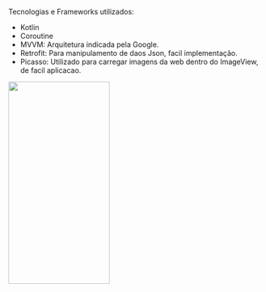 Tecnologias e Frameworks utilizados:
- Kotlin
- Coroutine
- MVVM: Arquitetura indicada pela Google.
- Retrofit: Para manipulamento de daos Json, facil implementação.
- Picasso: Utilizado para carregar imagens da web dentro do ImageView, de facil aplicacao.

<img src="https://github.com/ajdamiao/SicrediSimulado/blob/master/screen.gif" width="200" height="400" />
